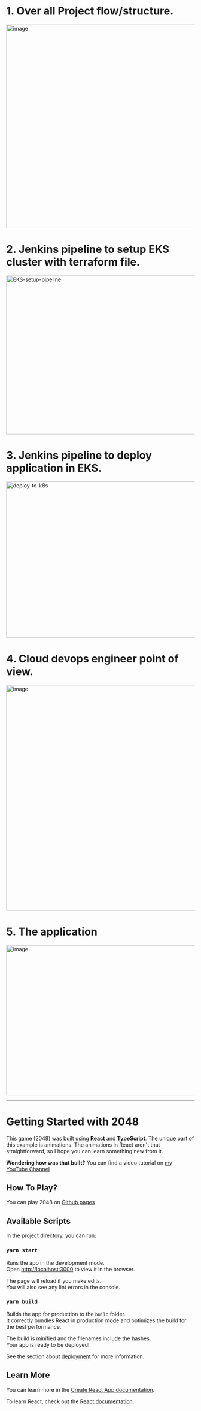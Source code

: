 # 1. Over all Project flow/structure.
  
<img width="1400" height="544" alt="image" src="https://github.com/user-attachments/assets/6bc161a3-d75d-4824-8212-1d8714ee44f7" />

# 2. Jenkins pipeline to setup EKS cluster with terraform file.

<img width="1919" height="424" alt="EKS-setup-pipeline" src="https://github.com/user-attachments/assets/4b45d744-d870-48c6-9cc0-89ce20ff9cbb" />

# 3. Jenkins pipeline to deploy application in EKS.

  <img width="1899" height="417" alt="deploy-to-k8s" src="https://github.com/user-attachments/assets/1b625b64-7068-48fb-b8a3-f76f2f3ce0e0" />

# 4. Cloud devops engineer point of view.

 <img width="1154" height="603" alt="image" src="https://github.com/user-attachments/assets/38daa538-d25b-4089-a2da-30889fdf8f30" />

# 5. The application

 

  <img width="900" height="400" alt="image" src="https://github.com/user-attachments/assets/e373cc46-dace-48e2-ad0e-14d5647d07d0" />



-------------------------
# Getting Started with 2048

This game (2048) was built using **React** and **TypeScript**. The unique part of this example is animations. The animations in React aren't that straightforward, so I hope you can learn something new from it.

**Wondering how was that built?** You can find a video tutorial on [my YouTube Channel](https://www.youtube.com/channel/UCJV16_5c4A0amyBZSI4yP6A)

## How To Play?

You can play 2048 on [Github pages](https://mateuszsokola.github.io/2048-in-react/)

## Available Scripts

In the project directory, you can run:

### `yarn start`

Runs the app in the development mode.\
Open [http://localhost:3000](http://localhost:3000) to view it in the browser.

The page will reload if you make edits.\
You will also see any lint errors in the console.

### `yarn build`

Builds the app for production to the `build` folder.\
It correctly bundles React in production mode and optimizes the build for the best performance.

The build is minified and the filenames include the hashes.\
Your app is ready to be deployed!

See the section about [deployment](https://facebook.github.io/create-react-app/docs/deployment) for more information.

## Learn More

You can learn more in the [Create React App documentation](https://facebook.github.io/create-react-app/docs/getting-started).

To learn React, check out the [React documentation](https://reactjs.org/).
